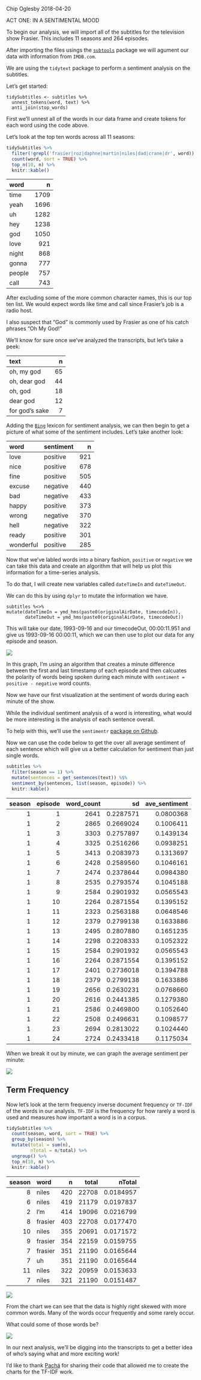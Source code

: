 Chip Oglesby
2018-04-20

ACT ONE: IN A SENTIMENTAL MOOD

To begin our analysis, we will import all of the subtitles for the
television show Frasier. This includes 11 seasons and 264 episodes.

After importing the files usings the
[`subtools`](https://github.com/fkeck/subtools) package we will agument
our data with information from `IMDB.com`.

We are using the `tidytext` package to perform a sentiment analysis on
the subtitles.

Let’s get started:

    tidySubtitles <- subtitles %>%
      unnest_tokens(word, text) %>%
      anti_join(stop_words)

First we’ll unnest all of the words in our data frame and create tokens
for each word using the code above.

Let’s look at the top ten words across all 11 seasons:

``` r
tidySubtitles %>%
  filter(!grepl('frasier|roz|daphne|martin|niles|dad|crane|dr', word)) %>%
  count(word, sort = TRUE) %>%
  top_n(10, n) %>%
  knitr::kable()
```

| word   |    n |
| :----- | ---: |
| time   | 1709 |
| yeah   | 1696 |
| uh     | 1282 |
| hey    | 1238 |
| god    | 1050 |
| love   |  921 |
| night  |  868 |
| gonna  |  777 |
| people |  757 |
| call   |  743 |

After excluding some of the more common character names, this is our top
ten list. We would expect words like time and call since Frasier’s job
is a radio host.

I also suspect that “God” is commonly used by Frasier as one of his
catch phrases “Oh My God\!”

We’ll know for sure once we’ve analyzed the transcripts, but let’s take
a peek:

| text           |  n |
| :------------- | -: |
| oh, my god     | 65 |
| oh, dear god   | 44 |
| oh, god        | 18 |
| dear god       | 12 |
| for god’s sake |  7 |

Adding the [`Bing`](https://www.tidytextmining.com/sentiment.html)
lexicon for sentiment analysis, we can then begin to get a picture of
what some of the sentiment includes. Let’s take another look:

| word      | sentiment |   n |
| :-------- | :-------- | --: |
| love      | positive  | 921 |
| nice      | positive  | 678 |
| fine      | positive  | 505 |
| excuse    | negative  | 440 |
| bad       | negative  | 433 |
| happy     | positive  | 373 |
| wrong     | negative  | 370 |
| hell      | negative  | 322 |
| ready     | positive  | 301 |
| wonderful | positive  | 285 |

Now that we’ve labled words into a binary fashion, `positive` or
`negative` we can take this data and create an algorithm that will help
us plot this information for a time-series analysis.

To do that, I will create new variables called `dateTimeIn` and
`dateTimeOut`.

We can do this by using `dplyr` to mutate the information we have.

    subtitles %<>%
    mutate(dateTimeIn = ymd_hms(paste0(originalAirDate, timecodeIn)),
           dateTimeOut = ymd_hms(paste0(originalAirDate, timecodeOut))

This will take our date, 1993-09-16 and our timecodeOut, 00:00:11.951
and give us 1993-09-16 00:00:11, which we can then use to plot our data
for any episode and season.

![](../images/minuteSentiment.png)

In this graph, I’m using an algorithm that creates a minute difference
between the first and last timestamp of each episode and then calcuates
the polarity of words being spoken during each minute with `sentiment =
positive - negative` word counts.

Now we have our first visualization at the sentiment of words during
each minute of the show.

While the individual sentiment analysis of a word is interesting, what
would be more interesting is the analysis of each sentence overall.

To help with this, we’ll use the `sentimentr` [package on
Github](https://github.com/trinker/sentimentr).

Now we can use the code below to get the over all average sentiment of
each sentence which will give us a better calculation for sentiment than
just single words.

``` r
subtitles %>%
  filter(season == 1) %>%
  mutate(sentences = get_sentences(text)) %$%
  sentiment_by(sentences, list(season, episode)) %>%
  knitr::kable()
```

| season | episode | word\_count |        sd | ave\_sentiment |
| -----: | ------: | ----------: | --------: | -------------: |
|      1 |       1 |        2641 | 0.2287571 |      0.0800368 |
|      1 |       2 |        2865 | 0.2669024 |      0.1006411 |
|      1 |       3 |        3303 | 0.2757897 |      0.1439134 |
|      1 |       4 |        3325 | 0.2516266 |      0.0938251 |
|      1 |       5 |        3413 | 0.2083973 |      0.1313697 |
|      1 |       6 |        2428 | 0.2589560 |      0.1046161 |
|      1 |       7 |        2474 | 0.2378644 |      0.0984380 |
|      1 |       8 |        2535 | 0.2793574 |      0.1045188 |
|      1 |       9 |        2584 | 0.2901932 |      0.0565543 |
|      1 |      10 |        2264 | 0.2871554 |      0.1395152 |
|      1 |      11 |        2323 | 0.2563188 |      0.0648546 |
|      1 |      12 |        2379 | 0.2799138 |      0.1633886 |
|      1 |      13 |        2495 | 0.2807880 |      0.1651235 |
|      1 |      14 |        2298 | 0.2208333 |      0.1052322 |
|      1 |      15 |        2584 | 0.2901932 |      0.0565543 |
|      1 |      16 |        2264 | 0.2871554 |      0.1395152 |
|      1 |      17 |        2401 | 0.2736018 |      0.1394788 |
|      1 |      18 |        2379 | 0.2799138 |      0.1633886 |
|      1 |      19 |        2656 | 0.2630231 |      0.0768660 |
|      1 |      20 |        2616 | 0.2441385 |      0.1279380 |
|      1 |      21 |        2586 | 0.2469800 |      0.1052640 |
|      1 |      22 |        2508 | 0.2496631 |      0.1098577 |
|      1 |      23 |        2694 | 0.2813022 |      0.1024440 |
|      1 |      24 |        2724 | 0.2433418 |      0.1175034 |

When we break it out by minute, we can graph the average sentiment per
minute:

![](../images/timeSeriesSentimentSentences.png)

## Term Frequency

Now let’s look at the term frequency inverse document frequency or
`TF-IDF` of the words in our analysis. `TF-IDF` is the frequency for how
rarely a word is used and measures how important a word is in a corpus.

``` r
tidySubtitles %>% 
  count(season, word, sort = TRUE) %>%
  group_by(season) %>% 
  mutate(total = sum(n),
         nTotal = n/total) %>%
  ungroup() %>% 
  top_n(10, n) %>% 
  knitr::kable()
```

| season | word    |   n | total |    nTotal |
| -----: | :------ | --: | ----: | --------: |
|      8 | niles   | 420 | 22708 | 0.0184957 |
|      6 | niles   | 419 | 21179 | 0.0197837 |
|      2 | l’m     | 414 | 19096 | 0.0216799 |
|      8 | frasier | 403 | 22708 | 0.0177470 |
|     10 | niles   | 355 | 20691 | 0.0171572 |
|      9 | frasier | 354 | 22159 | 0.0159755 |
|      7 | frasier | 351 | 21190 | 0.0165644 |
|      7 | uh      | 351 | 21190 | 0.0165644 |
|     11 | niles   | 322 | 20959 | 0.0153633 |
|      7 | niles   | 321 | 21190 | 0.0151487 |

![](../images/tfIDFskew.png)

From the chart we can see that the data is highly right skewed with more
common words. Many of the words occur frequently and some rarely occur.

What could some of those words be?

![](../images/tfidfSeason.png)

In our next analysis, we’ll be digging into the transcripts to get a
better idea of who’s saying what and more exciting work\!

I’d like to thank
[Pachá](http://pacha.hk/2018/04/11/archer-and-tidy-data-principles-part-2/)
for sharing their code that allowed me to create the charts for the
TF-IDF work.

